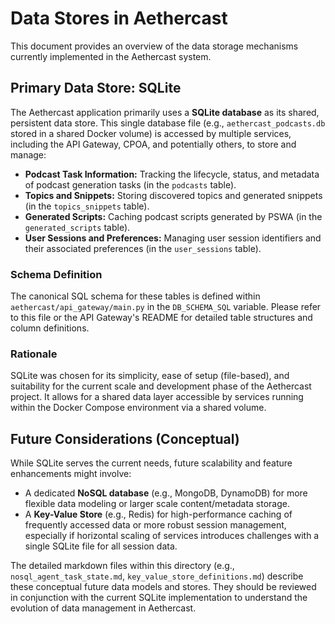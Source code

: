 # Data Stores in Aethercast

This document provides an overview of the data storage mechanisms currently implemented in the Aethercast system.

## Primary Data Store: SQLite

The Aethercast application primarily uses a **SQLite database** as its shared, persistent data store. This single database file (e.g., `aethercast_podcasts.db` stored in a shared Docker volume) is accessed by multiple services, including the API Gateway, CPOA, and potentially others, to store and manage:

*   **Podcast Task Information:** Tracking the lifecycle, status, and metadata of podcast generation tasks (in the `podcasts` table).
*   **Topics and Snippets:** Storing discovered topics and generated snippets (in the `topics_snippets` table).
*   **Generated Scripts:** Caching podcast scripts generated by PSWA (in the `generated_scripts` table).
*   **User Sessions and Preferences:** Managing user session identifiers and their associated preferences (in the `user_sessions` table).

### Schema Definition
The canonical SQL schema for these tables is defined within `aethercast/api_gateway/main.py` in the `DB_SCHEMA_SQL` variable. Please refer to this file or the API Gateway's README for detailed table structures and column definitions.

### Rationale
SQLite was chosen for its simplicity, ease of setup (file-based), and suitability for the current scale and development phase of the Aethercast project. It allows for a shared data layer accessible by services running within the Docker Compose environment via a shared volume.

## Future Considerations (Conceptual)
While SQLite serves the current needs, future scalability and feature enhancements might involve:
- A dedicated **NoSQL database** (e.g., MongoDB, DynamoDB) for more flexible data modeling or larger scale content/metadata storage.
- A **Key-Value Store** (e.g., Redis) for high-performance caching of frequently accessed data or more robust session management, especially if horizontal scaling of services introduces challenges with a single SQLite file for all session data.

The detailed markdown files within this directory (e.g., `nosql_agent_task_state.md`, `key_value_store_definitions.md`) describe these conceptual future data models and stores. They should be reviewed in conjunction with the current SQLite implementation to understand the evolution of data management in Aethercast.
